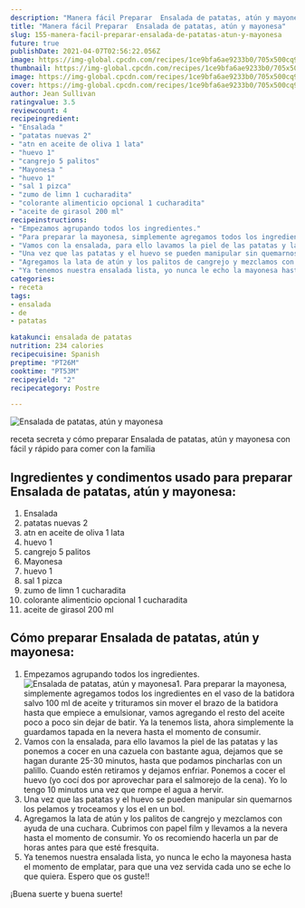 ```yaml
---
description: "Manera fácil Preparar  Ensalada de patatas, atún y mayonesa"
title: "Manera fácil Preparar  Ensalada de patatas, atún y mayonesa"
slug: 155-manera-facil-preparar-ensalada-de-patatas-atun-y-mayonesa
future: true
publishDate: 2021-04-07T02:56:22.056Z
image: https://img-global.cpcdn.com/recipes/1ce9bfa6ae9233b0/705x500cq90/ensalada-de-patatas-atun-y-mayonesa-foto-principal.jpg
thumbnail: https://img-global.cpcdn.com/recipes/1ce9bfa6ae9233b0/705x500cq90/ensalada-de-patatas-atun-y-mayonesa-foto-principal.jpg
image: https://img-global.cpcdn.com/recipes/1ce9bfa6ae9233b0/705x500cq90/ensalada-de-patatas-atun-y-mayonesa-foto-principal.jpg
cover: https://img-global.cpcdn.com/recipes/1ce9bfa6ae9233b0/705x500cq90/ensalada-de-patatas-atun-y-mayonesa-foto-principal.jpg
author: Jean Sullivan
ratingvalue: 3.5
reviewcount: 4
recipeingredient:
- "Ensalada "
- "patatas nuevas 2"
- "atn en aceite de oliva 1 lata"
- "huevo 1"
- "cangrejo 5 palitos"
- "Mayonesa "
- "huevo 1"
- "sal 1 pizca"
- "zumo de limn 1 cucharadita"
- "colorante alimenticio opcional 1 cucharadita"
- "aceite de girasol 200 ml"
recipeinstructions:
- "Empezamos agrupando todos los ingredientes."
- "Para preparar la mayonesa, simplemente agregamos todos los ingredientes en el vaso de la batidora salvo 100 ml de aceite y trituramos sin mover el brazo de la batidora hasta que empiece a emulsionar, vamos agregando el resto del aceite poco a poco sin dejar de batir. Ya la tenemos lista, ahora simplemente la guardamos tapada en la nevera hasta el momento de consumir."
- "Vamos con la ensalada, para ello lavamos la piel de las patatas y las ponemos a cocer en una cazuela con bastante agua, dejamos que se hagan durante 25-30 minutos, hasta que podamos pincharlas con un palillo. Cuando estén retiramos y dejamos enfriar. Ponemos a cocer el huevo (yo cocí dos por aprovechar para el salmorejo de la cena). Yo lo tengo 10 minutos una vez que rompe el agua a hervir."
- "Una vez que las patatas y el huevo se pueden manipular sin quemarnos los pelamos y troceamos y los el en un bol."
- "Agregamos la lata de atún y los palitos de cangrejo y mezclamos con ayuda de una cuchara. Cubrimos con papel film y llevamos a la nevera hasta el momento de consumir. Yo os recomiendo hacerla un par de horas antes para que esté fresquita."
- "Ya tenemos nuestra ensalada lista, yo nunca le echo la mayonesa hasta el momento de emplatar, para que una vez servida cada uno se eche lo que quiera. Espero que os guste!!"
categories:
- receta
tags:
- ensalada
- de
- patatas

katakunci: ensalada de patatas 
nutrition: 234 calories
recipecuisine: Spanish
preptime: "PT26M"
cooktime: "PT53M"
recipeyield: "2"
recipecategory: Postre

---
```



![Ensalada de patatas, atún y mayonesa](https://img-global.cpcdn.com/recipes/1ce9bfa6ae9233b0/705x500cq90/ensalada-de-patatas-atun-y-mayonesa-foto-principal.jpg)

receta secreta y cómo preparar Ensalada de patatas, atún y mayonesa con fácil y rápido para comer con la familia

<!--inarticleads1-->

## Ingredientes y condimentos usado para preparar Ensalada de patatas, atún y mayonesa:

1. Ensalada 
1. patatas nuevas 2
1. atn en aceite de oliva 1 lata
1. huevo 1
1. cangrejo 5 palitos
1. Mayonesa 
1. huevo 1
1. sal 1 pizca
1. zumo de limn 1 cucharadita
1. colorante alimenticio opcional 1 cucharadita
1. aceite de girasol 200 ml



<!--inarticleads2-->

## Cómo preparar Ensalada de patatas, atún y mayonesa:

1. Empezamos agrupando todos los ingredientes.
<img src="https://img-global.cpcdn.com/steps/945470fe040b2601/160x128cq70/foto-del-paso-1-de-la-receta-ensalada-de-patatas-atun-y-mayonesa.jpg" alt="Ensalada de patatas, atún y mayonesa">1. Para preparar la mayonesa, simplemente agregamos todos los ingredientes en el vaso de la batidora salvo 100 ml de aceite y trituramos sin mover el brazo de la batidora hasta que empiece a emulsionar, vamos agregando el resto del aceite poco a poco sin dejar de batir. Ya la tenemos lista, ahora simplemente la guardamos tapada en la nevera hasta el momento de consumir.
1. Vamos con la ensalada, para ello lavamos la piel de las patatas y las ponemos a cocer en una cazuela con bastante agua, dejamos que se hagan durante 25-30 minutos, hasta que podamos pincharlas con un palillo. Cuando estén retiramos y dejamos enfriar. Ponemos a cocer el huevo (yo cocí dos por aprovechar para el salmorejo de la cena). Yo lo tengo 10 minutos una vez que rompe el agua a hervir.
1. Una vez que las patatas y el huevo se pueden manipular sin quemarnos los pelamos y troceamos y los el en un bol.
1. Agregamos la lata de atún y los palitos de cangrejo y mezclamos con ayuda de una cuchara. Cubrimos con papel film y llevamos a la nevera hasta el momento de consumir. Yo os recomiendo hacerla un par de horas antes para que esté fresquita.
1. Ya tenemos nuestra ensalada lista, yo nunca le echo la mayonesa hasta el momento de emplatar, para que una vez servida cada uno se eche lo que quiera. Espero que os guste!!



¡Buena suerte y buena suerte!

